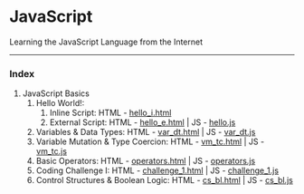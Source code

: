 # JavaScript
Learning the JavaScript Language from the Internet

<hr/>

### Index

1. JavaScript Basics
   1. Hello World!:
      1. Inline Script: HTML - [hello_i.html](https://github.com/Ch-sriram/JavaScript/blob/master/JS%20Basics/hello_i.html)
      2. External Script: HTML - [hello_e.html](https://github.com/Ch-sriram/JavaScript/blob/master/JS%20Basics/hello_e.html) | JS - [hello.js](https://github.com/Ch-sriram/JavaScript/blob/master/JS%20Basics/scripts/hello.js)
   2. Variables & Data Types: HTML - [var_dt.html](https://github.com/Ch-sriram/JavaScript/blob/master/JS%20Basics/var_dt.html) | JS - [var_dt.js](https://github.com/Ch-sriram/JavaScript/blob/master/JS%20Basics/scripts/var_dt.js)
   3. Variable Mutation & Type Coercion: HTML - [vm_tc.html](https://github.com/Ch-sriram/JavaScript/blob/master/JS%20Basics/vm_tc.html) | JS - [vm_tc.js](https://github.com/Ch-sriram/JavaScript/blob/master/JS%20Basics/scripts/vm_tc.js)
   4. Basic Operators: HTML - [operators.html](https://github.com/Ch-sriram/JavaScript/blob/master/JS%20Basics/operators.html) | JS - [operators.js](https://github.com/Ch-sriram/JavaScript/blob/master/JS%20Basics/scripts/operators.js)
   5. Coding Challenge I: HTML - [challenge_1.html](https://github.com/Ch-sriram/JavaScript/blob/master/JS%20Basics/challenge_1.html) | JS - [challenge_1.js](https://github.com/Ch-sriram/JavaScript/blob/master/JS%20Basics/scripts/challenge_1.js)
   6. Control Structures & Boolean Logic: HTML - [cs_bl.html](https://github.com/Ch-sriram/JavaScript/blob/master/JS%20Basics/cs_bl.html) | JS - [cs_bl.js](https://github.com/Ch-sriram/JavaScript/blob/master/JS%20Basics/scripts/cs_bl.js)